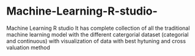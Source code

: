 # Machine-Learning-R-studio-
Machine Learning R studio 
It has complete collection of all the traditional machine learning model with the different catergorial dataset (categorial and continuous)
with visualization of data with best hytuning and cross valuation method 
